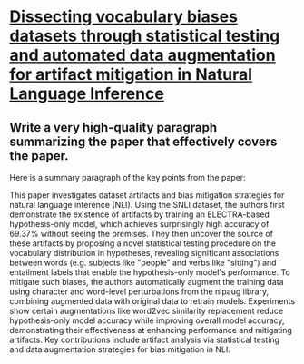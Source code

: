 # [Dissecting vocabulary biases datasets through statistical testing and   automated data augmentation for artifact mitigation in Natural Language   Inference](https://arxiv.org/abs/2312.08747)

## Write a very high-quality paragraph summarizing the paper that effectively covers the paper.

 Here is a summary paragraph of the key points from the paper:

This paper investigates dataset artifacts and bias mitigation strategies for natural language inference (NLI). Using the SNLI dataset, the authors first demonstrate the existence of artifacts by training an ELECTRA-based hypothesis-only model, which achieves surprisingly high accuracy of 69.37% without seeing the premises. They then uncover the source of these artifacts by proposing a novel statistical testing procedure on the vocabulary distribution in hypotheses, revealing significant associations between words (e.g. subjects like "people" and verbs like "sitting") and entailment labels that enable the hypothesis-only model's performance. To mitigate such biases, the authors automatically augment the training data using character and word-level perturbations from the nlpaug library, combining augmented data with original data to retrain models. Experiments show certain augmentations like word2vec similarity replacement reduce hypothesis-only model accuracy while improving overall model accuracy, demonstrating their effectiveness at enhancing performance and mitigating artifacts. Key contributions include artifact analysis via statistical testing and data augmentation strategies for bias mitigation in NLI.
